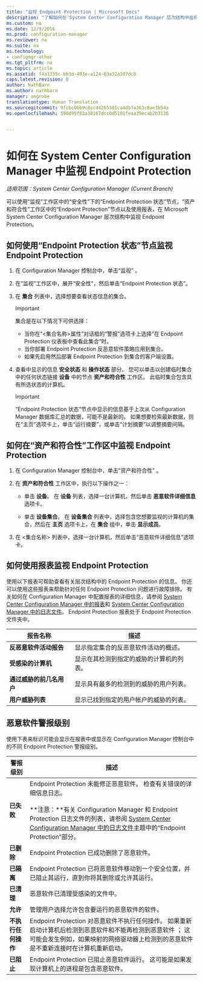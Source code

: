 ```yaml
---
title: "监视 Endpoint Protection | Microsoft Docs"
description: "了解如何在 System Center Configuration Manager 层次结构中监视 Endpoint Protection。"
ms.custom: na
ms.date: 12/9/2016
ms.prod: configuration-manager
ms.reviewer: na
ms.suite: na
ms.technology:
- configmgr-other
ms.tgt_pltfrm: na
ms.topic: article
ms.assetid: f4a1335c-bb3d-493e-a124-83a32a107dc8
caps.latest.revision: 8
author: NathBarn
ms.author: nathbarn
manager: angrobe
translationtype: Human Translation
ms.sourcegitcommit: 9fcbc0bb9c8ccd4265381ca4db7a363c8ae3b54a
ms.openlocfilehash: 590d95f82a30167dcc0d5191feaa39ecab2b3136


---
```

# <a name="how-to-monitor-endpoint-protection-in-system-center-configuration-manager"></a>如何在 System Center Configuration Manager 中监视 Endpoint Protection

*适用范围：System Center Configuration Manager (Current Branch)*

可以使用“监视”工作区中的“安全性”下的“Endpoint Protection 状态”节点，“资产和符合性”工作区中的“Endpoint Protection”节点以及使用报表，在 Microsoft System Center Configuration Manager 层次结构中监视 Endpoint Protection。  

##  <a name="a-namebkmk1a-how-to-monitor-endpoint-protection-by-using-the-endpoint-protection-status-node"></a><a name="BKMK_1"></a>如何使用“Endpoint Protection 状态”节点监视 Endpoint Protection  

1.  在 Configuration Manager 控制台中，单击“监视” 。  

2.  在“监视”工作区中，展开“安全性”，然后单击“Endpoint Protection 状态”。  

3.  在 **集合** 列表中，选择想要查看状态信息的集合。  

    > [!IMPORTANT]  
    >  集合是在以下情况下可供选择：  
    >   
    >  -   当你在“<集合名称\>属性”对话框的“警报”选项卡上选择“在 Endpoint Protection 仪表板中查看此集合”时。  
    > -   当你部署 Endpoint Protection 反恶意软件策略应用到集合。  
    > -   如果先启用然后部署 Endpoint Protection 到集合的客户端设置。  

4.  查看中显示的信息 **安全状态** 和 **操作状态** 部分。 您可以单击以创建临时集合中的任何状态链接 **设备** 中的节点 **资产和符合性** 工作区。 此临时集合包含具有所选状态的计算机。  

    > [!IMPORTANT]  
    >  “Endpoint Protection 状态”节点中显示的信息基于上次从 Configuration Manager 数据库汇总的数据，可能不是最新的。 如果想要检索最新数据，则在“主页”选项卡上，单击“运行摘要”，或单击“计划摘要”以调整摘要间隔。  

##  <a name="a-namebkmk2a-how-to-monitor-endpoint-protection-in-the-assets-and-compliance-workspace"></a><a name="BKMK_2"></a>如何在“资产和符合性”工作区中监视 Endpoint Protection  

1.  在 Configuration Manager 控制台中，单击“资产和符合性” 。  

2.  在 **资产和符合性** 工作区中，执行以下操作之一：  

    -   单击 **设备**。 在 **设备** 列表，选择一台计算机，然后单击 **恶意软件详细信息** 选项卡。  

    -   单击 **设备集合**。 在 **设备集合** 列表中，选择包含您想要监视的计算机的集合，然后在 **主页** 选项卡上，在 **集合** 组中，单击 **显示成员**。  

3.  在 <集合名称\> 列表中，选择一台计算机，然后单击“恶意软件详细信息”选项卡。  

##  <a name="a-namebkmk3a-how-to-monitor-endpoint-protection-by-using-reports"></a><a name="BKMK_3"></a>如何使用报表监视 Endpoint Protection  
 使用以下报表可帮助查看有关层次结构中的 Endpoint Protection 的信息。 你还可以使用这些报表来帮助针对任何 Endpoint Protection 问题进行故障排除。 有关如何在 Configuration Manager 中配置报表的详细信息，请参阅 [System Center Configuration Manager 中的报表](../../core/servers/manage/reporting.md)和 [System Center Configuration Manager 中的日志文件](../../core/plan-design/hierarchy/log-files.md)。 Endpoint Protection 报表处于 Endpoint Protection 文件夹中。  

|报告名称|描述|  
|-----------------|-----------------|  
|**反恶意软件活动报告**|显示指定集合的反恶意软件活动的概述。|  
|**受感染的计算机**|显示在其检测到指定的威胁的计算机的列表。|  
|**通过威胁的前几名用户**|显示具有最多的检测到的威胁的用户列表。|  
|**用户威胁列表**|显示已找到指定的用户帐户的威胁的列表。|  

## <a name="malware-alert-levels"></a>恶意软件警报级别  
 使用下表来标识可能会显示在报表中或显示在 Configuration Manager 控制台中的不同 Endpoint Protection 警报级别。  

|警报级别|描述|  
|-----------------|-----------------|  
|**已失败**|Endpoint Protection 未能修正恶意软件。 检查有关错误的详细信息日志。<br /><br /> **注意：**有关 Configuration Manager 和 Endpoint Protection 日志文件的列表，请参阅 [System Center Configuration Manager 中的日志文件](../../core/plan-design/hierarchy/log-files.md)主题中的“Endpoint Protection”部分。|  
|**已删除**|Endpoint Protection 已成功删除了恶意软件。|  
|**已隔离**|Endpoint Protection 已将恶意软件移动到一个安全位置，并已阻止其运行，直到你将其删除或允许其运行。|  
|**已清理**|恶意软件已清理受感染的文件中。|  
|**允许**|管理用户选择允许包含要运行的恶意软件的软件。|  
|**不执行任何操作**|Endpoint Protection 对恶意软件不执行任何操作。 如果重新启动计算机后检测到恶意软件和不能再检测到恶意软件 ； 这可能会发生例如，如果映射的网络驱动器上检测到的恶意软件是不重新连接时在计算机重新启动。|  
|**已阻止**|Endpoint Protection 已阻止恶意软件运行。 这可能是如果发现计算机上的进程是包含恶意软件。|



<!--HONumber=Dec16_HO3-->


